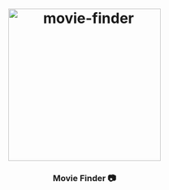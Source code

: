 <h1 align="center">
	<img
		width="300"
		alt="movie-finder"
src="![Screenshot 2023-07-15 at 22 17 35](https://github.com/PayamAnari/Api-movie-finder/assets/125816107/ae959b63-485a-4a81-9985-360facf45cb3)"</h1>

<h3 align="center">
	Movie Finder  📷
</h3>

